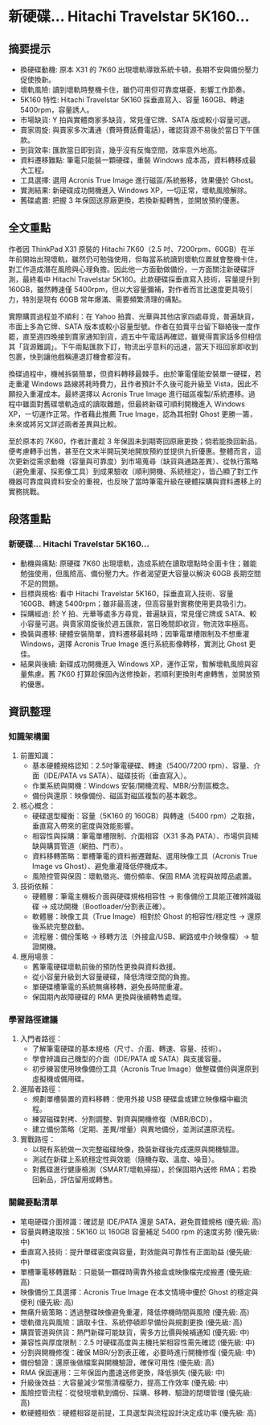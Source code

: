 # 新硬碟... Hitachi Travelstar 5K160...

## 摘要提示
- 換硬碟動機: 原本 X31 的 7K60 出現壞軌導致系統卡頓，長期不安與備份壓力促使換新。
- 壞軌風險: 讀到壞軌時整機卡住，雖仍可用但可靠度堪憂，影響工作節奏。
- 5K160 特性: Hitachi Travelstar 5K160 採垂直寫入、容量 160GB、轉速 5400rpm，容量誘人。
- 市場缺貨: Y 拍與實體商家多缺貨，常見僅它牌、SATA 版或較小容量可選。
- 賣家周旋: 與賣家多次溝通（費時費話費電話），確認貨源不易後於當日下午匯款。
- 到貨效率: 匯款當日即到貨，幾乎沒有反悔空間，效率意外地高。
- 資料遷移難點: 筆電只能裝一顆硬碟，重裝 Windows 成本高，資料轉移成最大工程。
- 工具選擇: 選用 Acronis True Image 進行磁區/系統搬移，效果優於 Ghost。
- 實測結果: 新硬碟成功開機進入 Windows XP，一切正常，壞軌風險解除。
- 舊碟處置: 把握 3 年保固送原廠更換，若換新擬轉售，並開放預約優惠。

## 全文重點
作者因 ThinkPad X31 原裝的 Hitachi 7K60（2.5 吋、7200rpm、60GB）在半年前開始出現壞軌，雖然仍可勉強使用，但每當系統讀到壞軌位置就會整機卡住，對工作造成潛在風險與心理負擔。因此他一方面勤做備份，一方面關注新硬碟評測，最終看中 Hitachi Travelstar 5K160。此款硬碟採垂直寫入技術，容量提升到 160GB，雖然轉速僅 5400rpm，但以大容量彌補，對作者而言比速度更具吸引力，特別是現有 60GB 常年爆滿、需要頻繁清理的痛點。

實際購買過程並不順利：在 Yahoo 拍賣、光華與其他店家四處尋覓，普遍缺貨，市面上多為它牌、SATA 版本或較小容量型號。作者在拍賣平台留下聯絡後一度作罷，直至週四晚接到賣家通知到貨，週五中午電話再確認，雖覺得賣家話多但相信其「貨源難調」。下午兩點匯款下訂，物流出乎意料的迅速，當天下班回家即收到包裹，快到讓他戲稱連退訂機會都沒有。

換碟過程中，機械拆裝簡單，但資料轉移最棘手。由於筆電僅能安裝單一硬碟，若走重灌 Windows 路線將耗時費力，且作者預計不久後可能升級至 Vista，因此不願投入重灌成本。最終選擇以 Acronis True Image 進行磁區複製/系統遷移。過程中雖面對舊碟壞軌造成的讀取難題，但最終新碟可順利開機進入 Windows XP，一切運作正常。作者藉此推薦 True Image，認為其相對 Ghost 更勝一籌，未來或將另文詳述兩者差異與比較。

至於原本的 7K60，作者計畫趁 3 年保固未到期寄回原廠更換；倘若能換回新品，便考慮轉手出售，甚至在文末半開玩笑地開放預約並提供九折優惠。整體而言，這次更新從需求動機（容量與可靠度）到市場蒐尋（缺貨與通路差異）、從執行策略（避免重灌、採影像工具）到成果驗收（順利開機、系統穩定），皆凸顯了對工作機器可靠度與資料安全的重視，也反映了當時筆電升級在硬體採購與資料遷移上的實務挑戰。

## 段落重點
### 新硬碟... Hitachi Travelstar 5K160...
- 動機與痛點: 原硬碟 7K60 出現壞軌，造成系統在讀取壞點時全面卡住；雖能勉強使用，但風險高、備份壓力大。作者渴望更大容量以解決 60GB 長期空間不足的問題。
- 目標與規格: 看中 Hitachi Travelstar 5K160，採垂直寫入技術、容量 160GB、轉速 5400rpm；雖非最高速，但高容量對實務使用更具吸引力。
- 採購經過: 於 Y 拍、光華等處多方尋覓，普遍缺貨，常見僅它牌或 SATA、較小容量可選。與賣家周旋後於週五匯款，當日晚間即收貨，物流效率極高。
- 換裝與遷移: 硬體安裝簡單，資料遷移最耗時；因筆電單槽限制及不想重灌 Windows，選擇 Acronis True Image 進行系統影像轉移，實測比 Ghost 更佳。
- 結果與後續: 新碟成功開機進入 Windows XP，運作正常，暫解壞軌風險與容量焦慮。舊 7K60 打算趁保固內送修換新，若順利更換則考慮轉售，並開放預約優惠。

## 資訊整理

### 知識架構圖
1. 前置知識：
   - 基本硬體規格認知：2.5吋筆電硬碟、轉速（5400/7200 rpm）、容量、介面（IDE/PATA vs SATA）、磁碟技術（垂直寫入）。
   - 作業系統與開機：Windows 安裝/開機流程、MBR/分割區概念。
   - 備份與還原：映像備份、磁區對磁區複製的基本觀念。
2. 核心概念：
   - 硬碟選型權衡：容量（5K160 的 160GB）與轉速（5400 rpm）之取捨，垂直寫入帶來的密度與效能影響。
   - 相容性與採購：筆電單槽限制、介面相容（X31 多為 PATA）、市場供貨稀缺與購買管道（網拍、門市）。
   - 資料移轉策略：單槽筆電的資料搬遷難點、選用映像工具（Acronis True Image vs Ghost）、避免重灌降低停機成本。
   - 風險控管與保固：壞軌徵兆、備份頻率、保固 RMA 流程與故障品處置。
3. 技術依賴：
   - 硬體層：筆電主機板介面與硬碟規格相容性 → 影像備份工具能正確辨識磁碟 → 成功開機（Bootloader/分割表正確）。
   - 軟體層：映像工具（True Image）相對於 Ghost 的相容性/穩定性 → 還原後系統完整啟動。
   - 流程層：備份策略 → 移轉方法（外接盒/USB、網路或中介映像檔）→ 驗證開機。
4. 應用場景：
   - 舊筆電硬碟壞軌前後的預防性更換與資料救援。
   - 從小容量升級到大容量硬碟，降低清理空間的負擔。
   - 單硬碟槽筆電的系統無痛移轉，避免長時間重灌。
   - 保固期內故障硬碟的 RMA 更換與後續轉售處理。

### 學習路徑建議
1. 入門者路徑：
   - 了解筆電硬碟的基本規格（尺寸、介面、轉速、容量、技術）。
   - 學會辨識自己機型的介面（IDE/PATA 或 SATA）與支援容量。
   - 初步練習使用映像備份工具（Acronis True Image）做整碟備份與還原到虛擬機或備用碟。
2. 進階者路徑：
   - 規劃單槽裝置的資料移轉：使用外接 USB 硬碟盒或建立映像檔中繼流程。
   - 練習磁碟對拷、分割調整、對齊與開機修復（MBR/BCD）。
   - 建立備份策略（定期、差異/增量）與異地備份，並測試還原流程。
3. 實戰路徑：
   - 以現有系統做一次完整磁碟映像，換裝新碟後完成還原與開機驗證。
   - 測試在新碟上系統穩定性與效能（隨機存取、溫度、噪音）。
   - 對舊碟進行健康檢測（SMART/壞軌掃描），於保固期內送修 RMA；若換回新品，評估留用或轉售。

### 關鍵要點清單
- 笔电硬碟介面辨識：確認是 IDE/PATA 還是 SATA，避免買錯規格 (優先級: 高)
- 容量與轉速取捨：5K160 以 160GB 容量補足 5400 rpm 的速度劣勢 (優先級: 中)
- 垂直寫入技術：提升單碟密度與容量，對效能與可靠性有正面助益 (優先級: 中)
- 單槽筆電移轉難點：只能裝一顆碟時需靠外接盒或映像檔完成搬遷 (優先級: 高)
- 映像備份工具選擇：Acronis True Image 在本文情境中優於 Ghost 的穩定與便利 (優先級: 高)
- 無痛升級策略：透過整碟映像避免重灌，降低停機時間與風險 (優先級: 高)
- 壞軌徵兆與風險：讀取卡住、系統停頓即早備份與規劃更換 (優先級: 高)
- 購買管道與供貨：熱門新碟可能缺貨，需多方比價與候補通知 (優先級: 中)
- 兼容性與厚度限制：2.5 吋硬碟高度與主機托架相容性需先確認 (優先級: 中)
- 分割與開機修復：確保 MBR/分割表正確，必要時進行開機修復 (優先級: 中)
- 備份驗證：還原後做檔案與開機驗證，確保可用性 (優先級: 高)
- RMA 保固運用：三年保固內盡速送修更換，降低損失 (優先級: 中)
- 升級後效益：大容量減少常態清檔壓力，提高工作效率 (優先級: 中)
- 風險控管流程：從發現壞軌到備份、採購、移轉、驗證的閉環管理 (優先級: 高)
- 軟硬體相依：硬體相容是前提，工具選型與流程設計決定成功率 (優先級: 高)
